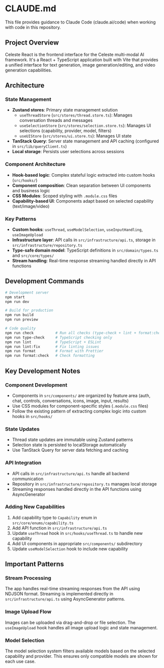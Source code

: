 # CLAUDE.md

This file provides guidance to Claude Code (claude.ai/code) when working with code in this repository.

## Project Overview

Celeste React is the frontend interface for the Celeste multi-modal AI framework. It's a React + TypeScript application built with Vite that provides a unified interface for text generation, image generation/editing, and video generation capabilities.

## Architecture

### State Management

- **Zustand stores**: Primary state management solution
  - `useThreadStore` (`src/stores/thread.store.ts`): Manages conversation threads and messages
  - `useSelectionStore` (`src/stores/selection.store.ts`): Manages UI selections (capability, provider, model, filters)
  - `useUIStore` (`src/stores/ui.store.ts`): Manages UI state
- **TanStack Query**: Server state management and API caching (configured in `src/lib/queryClient.ts`)
- **Local storage**: Persists user selections across sessions

### Component Architecture

- **Hook-based logic**: Complex stateful logic extracted into custom hooks (`src/hooks/`)
- **Component composition**: Clean separation between UI components and business logic
- **CSS Modules**: Scoped styling with `.module.css` files
- **Capability-based UI**: Components adapt based on selected capability (text/image/video)

### Key Patterns

- **Custom hooks**: `useThread`, `useModelSelection`, `useInputHandling`, `useImageUpload`
- **Infrastructure layer**: API calls in `src/infrastructure/api.ts`, storage in `src/infrastructure/repository.ts`
- **Type-safe domain model**: TypeScript definitions in `src/domain/types.ts` and `src/core/types/`
- **Stream handling**: Real-time response streaming handled directly in API functions

## Development Commands

```bash
# Development server
npm start
npm run dev

# Build for production
npm run build
npm run preview

# Code quality
npm run check          # Run all checks (type-check + lint + format:check)
npm run type-check     # TypeScript checking only
npm run lint           # TypeScript + ESLint
npm run lint:fix       # Fix linting issues
npm run format         # Format with Prettier
npm run format:check   # Check formatting
```

## Key Development Notes

### Component Development

- Components in `src/components/` are organized by feature area (auth, chat, controls, conversations, icons, image, input, results)
- Use CSS modules for component-specific styles (`.module.css` files)
- Follow the existing pattern of extracting complex logic into custom hooks in `src/hooks/`

### State Updates

- Thread state updates are immutable using Zustand patterns
- Selection state is persisted to localStorage automatically
- Use TanStack Query for server data fetching and caching

### API Integration

- API calls in `src/infrastructure/api.ts` handle all backend communication
- Repository in `src/infrastructure/repository.ts` manages local storage
- Streaming responses handled directly in the API functions using AsyncGenerator

### Adding New Capabilities

1. Add capability type to `Capability` enum in `src/core/enums/capability.ts`
2. Add API function in `src/infrastructure/api.ts`
3. Update `useThread` hook in `src/hooks/useThread.ts` to handle new capability
4. Add UI components in appropriate `src/components/` subdirectory
5. Update `useModelSelection` hook to include new capability

## Important Patterns

### Stream Processing

The app handles real-time streaming responses from the API using NDJSON format. Streaming is implemented directly in `src/infrastructure/api.ts` using AsyncGenerator patterns.

### Image Upload Flow

Images can be uploaded via drag-and-drop or file selection. The `useImageUpload` hook handles all image upload logic and state management.

### Model Selection

The model selection system filters available models based on the selected capability and provider. This ensures only compatible models are shown for each use case.
